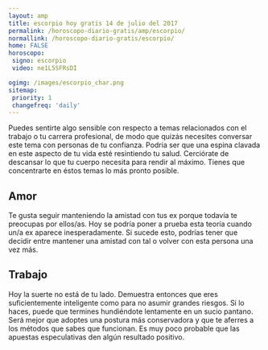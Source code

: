 ```yaml
---
layout: amp
title: escorpio hoy gratis 14 de julio del 2017 
permalink: /horoscopo-diario-gratis/amp/escorpio/
normallink: /horoscopo-diario-gratis/escorpio/
home: FALSE
horoscopo:
 signo: escorpio
 video: ne1L5SFRsDI

ogimg: /images/escorpio_char.png
sitemap:
 priority: 1
 changefreq: 'daily'
---
```



Puedes sentirte algo sensible con respecto a temas relacionados con el trabajo o tu carrera profesional, de modo que quizás necesites conversar este tema con personas de tu confianza. Podría ser que una espina clavada en este aspecto de tu vida esté resintiendo tu salud. Cerciórate de descansar lo que tu cuerpo necesita para rendir al máximo. Tienes que concentrarte en éstos temas lo más pronto posible.

## Amor

Te gusta seguir manteniendo la amistad con tus ex porque todavía te preocupas por ellos/as. Hoy se podría poner a prueba esta teoría cuando un/a ex aparece inesperadamente. Si sucede esto, podrías tener que decidir entre mantener una amistad con tal o volver con esta persona una vez más.

## Trabajo

Hoy la suerte no está de tu lado. Demuestra entonces que eres suficientemente inteligente como para no asumir grandes riesgos. Si lo haces, puede que termines hundiéndote lentamente en un sucio pantano. Será mejor que adoptes una postura más conservadora y que te aferres a los métodos que sabes que funcionan. Es muy poco probable que las apuestas especulativas den algún resultado positivo.